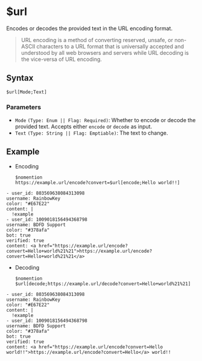 # $url
Encodes or decodes the provided text in the URL encoding format.

> URL encoding is a method of converting reserved, unsafe, or non-ASCII characters to a URL format that is universally accepted and understood by all web browsers and servers while URL decoding is the vice-versa of URL encoding.

## Syntax
```
$url[Mode;Text]
```

### Parameters
- `Mode` `(Type: Enum || Flag: Required)`: Whether to encode or decode the provided text. Accepts either `encode` or `decode` as input.
- `Text` `(Type: String || Flag: Emptiable)`: The text to change.

## Example
- Encoding
   ```
   $nomention
   https://example.url/encode?convert=$url[encode;Hello world!!]
   ```
   
``` discord yaml
- user_id: 803569638084313098
username: RainbowKey
color: "#E67E22"
content: |
  !example
- user_id: 1009018156494368798
username: BDFD Support
color: "#378afa"
bot: true
verified: true
content: <a href="https://example.url/encode?convert=Hello+world%21%21">https://example.url/encode?convert=Hello+world%21%21</a>
```

- Decoding
   ```
   $nomention
   $url[decode;https://example.url/decode?convert=Hello+world%21%21]
   ```

``` discord yaml
- user_id: 803569638084313098
username: RainbowKey
color: "#E67E22"
content: |
  !example
- user_id: 1009018156494368798
username: BDFD Support
color: "#378afa"
bot: true
verified: true
content: <a href="https://example.url/encode?convert=Hello world!!">https://example.url/encode?convert=Hello</a> world!!
```
